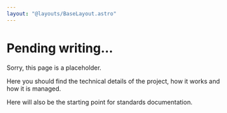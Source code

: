 ```yaml
---
layout: "@layouts/BaseLayout.astro"
---
```


<!-- TODO: Write this page -->

# Pending writing...

Sorry, this page is a placeholder.

Here you should find the technical details of the project, how it works and how it is managed.

Here will also be the starting point for standards documentation.
